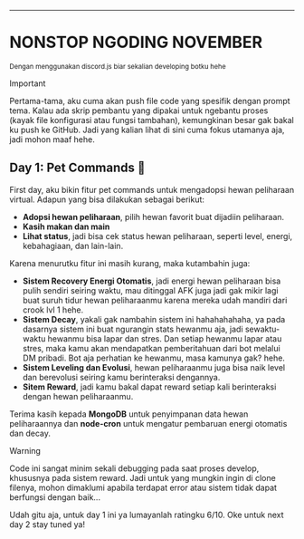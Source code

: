 ---

# NONSTOP NGODING NOVEMBER
<sub>Dengan menggunakan discord.js biar sekalian developing botku hehe</sub>


> [!IMPORTANT]
> Pertama-tama, aku cuma akan push file code yang spesifik dengan prompt tema. Kalau ada skrip pembantu yang dipakai untuk ngebantu proses (kayak file konfigurasi atau fungsi tambahan), kemungkinan besar gak bakal ku push ke GitHub. Jadi yang kalian lihat di sini cuma fokus utamanya aja, jadi mohon maaf hehe.

## Day 1: Pet Commands 🐾

First day, aku bikin fitur pet commands untuk mengadopsi hewan peliharaan virtual. Adapun yang bisa dilakukan sebagai berikut:
- **Adopsi hewan peliharaan**, pilih hewan favorit buat dijadiin peliharaan.
- **Kasih makan dan main**
- **Lihat status**, jadi bisa cek status hewan peliharaan, seperti level, energi, kebahagiaan, dan lain-lain.

Karena menurutku fitur ini masih kurang, maka kutambahin juga:
- **Sistem Recovery Energi Otomatis**, jadi energi hewan peliharaan bisa pulih sendiri seiring waktu, mau ditinggal AFK juga jadi gak mikir lagi buat suruh tidur hewan peliharaanmu karena mereka udah mandiri dari crook lvl 1 hehe.
- **Sistem Decay**, yakali gak nambahin sistem ini hahahahahaha, ya pada dasarnya sistem ini buat ngurangin stats hewanmu aja, jadi sewaktu-waktu hewanmu bisa lapar dan stres. Dan setiap hewanmu lapar atau stres, maka kamu akan mendapatkan pemberitahuan dari bot melalui DM pribadi. Bot aja perhatian ke hewanmu, masa kamunya gak? hehe.
- **Sistem Leveling dan Evolusi**, hewan peliharaanmu juga bisa naik level dan berevolusi seiring kamu berinteraksi dengannya.
- **Sitem Reward**, jadi kamu bakal dapat reward setiap kali berinteraksi dengan hewan peliharaanmu.

Terima kasih kepada **MongoDB** untuk penyimpanan data hewan peliharaannya dan **node-cron** untuk mengatur pembaruan energi otomatis dan decay.

> [!WARNING]
> Code ini sangat minim sekali debugging pada saat proses develop, khususnya pada sistem reward. Jadi untuk yang mungkin ingin di clone filenya, mohon dimaklumi apabila terdapat error atau sistem tidak dapat berfungsi dengan baik...

Udah gitu aja, untuk day 1 ini ya lumayanlah ratingku 6/10.
Oke untuk next day 2 stay tuned ya!